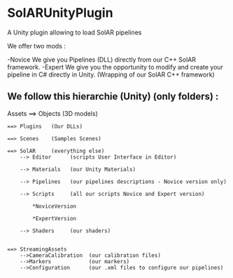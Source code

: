 # SolARUnityPlugin
A Unity plugin allowing to load SolAR pipelines

We offer two mods : 

-Novice
    We give you Pipelines (DLL) directly from our C++ SolAR framework.
-Expert
    We give you the opportunity to modify and create your pipeline in C# directly in Unity. (Wrapping of our SolAR C++ framework)


## We follow this hierarchie (Unity) (only folders) :

  Assets
    ==> Objects   (3D models)
                
    ==> Plugins   (Our DLLs)
    
    ==> Scenes    (Samples Scenes)
    
    ==> SolAR     (everything else)
        --> Editor      (scripts User Interface in Editor)
        
        --> Materials   (our Unity Materials)
        
        --> Pipelines   (our pipelines descriptions - Novice version only)
        
        --> Scripts     (all our scripts Novice and Expert version)
        
            *NoviceVersion
            
            *ExpertVersion
               
        --> Shaders     (our shaders)
        
        
    ==> StreamingAssets
        -->CameraCalibration  (our calibration files)
        -->Markers            (our markers)
        -->Configuration      (our .xml files to configure our pipelines)
